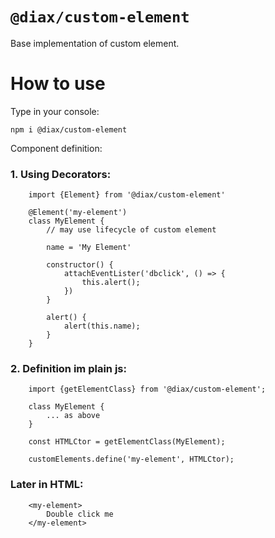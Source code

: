 # `@diax/custom-element`

Base implementation of custom element.

# How to use

Type in your console:

`npm i @diax/custom-element`

Component definition:

### 1. Using Decorators:
```
    import {Element} from '@diax/custom-element'

    @Element('my-element')
    class MyElement {
        // may use lifecycle of custom element
        
        name = 'My Element'

        constructor() {
            attachEventLister('dbclick', () => {
                this.alert();
            })
        }

        alert() {
            alert(this.name);
        }
    }
```
### 2. Definition im plain js:

```
    import {getElementClass} from '@diax/custom-element';

    class MyElement {
        ... as above
    }

    const HTMLCtor = getElementClass(MyElement);

    customElements.define('my-element', HTMLCtor);
```
### Later in HTML:

```
    <my-element>
        Double click me
    </my-element>
```